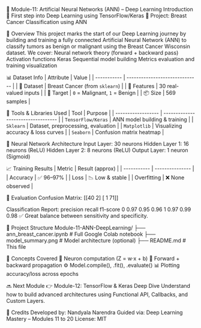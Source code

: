 🧠 Module-11: Artificial Neural Networks (ANN) – Deep Learning Introduction
  🚀 First step into Deep Learning using TensorFlow/Keras
  🎯 Project: Breast Cancer Classification using ANN

📌 Overview
  This project marks the start of our Deep Learning journey by building and training a fully connected Artificial Neural Network (ANN) to classify tumors as benign or malignant using the Breast Cancer Wisconsin dataset.
We cover:
Neural network theory (forward + backward pass)
Activation functions
Keras Sequential model building
Metrics evaluation and training visualization

📊 Dataset Info
| Attribute   | Value                          |
| ----------- | ------------------------------ |
| 📁 Dataset  | Breast Cancer (from `sklearn`) |
| 🧪 Features | 30 real-valued inputs          |
| 🎯 Target   | `0` = Malignant, `1` = Benign  |
| 📦 Size     | 569 samples                    |

🔧 Tools & Libraries Used
| Tool               | Purpose                            |
| ------------------ | ---------------------------------- |
| `TensorFlow/Keras` | ANN model building & training      |
| `Sklearn`          | Dataset, preprocessing, evaluation |
| `Matplotlib`       | Visualizing accuracy & loss curves |
| `Seaborn`          | Confusion matrix heatmap           |

🧠 Neural Network Architecture
Input Layer: 30 neurons
Hidden Layer 1: 16 neurons (ReLU)
Hidden Layer 2: 8 neurons (ReLU)
Output Layer: 1 neuron (Sigmoid)

📈 Training Results
| Metric      | Result (approx) |
| ----------- | --------------- |
| Accuracy    | ✅ 96–97%        |
| Loss        | 📉 Low & stable |
| Overfitting | ❌ None observed |

🧪 Evaluation
Confusion Matrix:
[[40  2]
 [ 1 71]]

Classification Report:
              precision    recall  f1-score
           0     0.97       0.95     0.96
           1     0.97       0.99     0.98
✅ Great balance between sensitivity and specificity.

📂 Project Structure
Module-11-ANN-DeepLearning/
├── ann_breast_cancer.ipynb      # Full Google Colab notebook
├── model_summary.png            # Model architecture (optional)
├── README.md                    # This file

🧠 Concepts Covered
🧮 Neuron computation (Z = w·x + b)
🔁 Forward + backward propagation
⚙️ Model.compile(), .fit(), .evaluate()
📊 Plotting accuracy/loss across epochs

🔜 Next Module
👉 Module-12: TensorFlow & Keras Deep Dive
Understand how to build advanced architectures using Functional API, Callbacks, and Custom Layers.

🙌 Credits
Developed by: Nandyala Narendra
Guided via: Deep Learning Mastery – Modules 11 to 20
License: MIT


